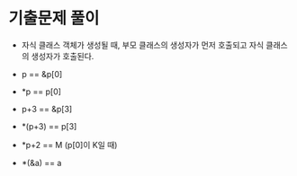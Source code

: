 # 기출문제 풀이

- 자식 클래스 객체가 생성될 때, 부모 클래스의 생성자가 먼저 호출되고 자식 클래스의 생성자가 호출된다.

- p == &p[0]

- \*p == p[0]

- p+3 == &p[3]

- \*(p+3) == p[3]

- \*p+2 == M (p[0]이 K일 때)

- \*(&a) == a
